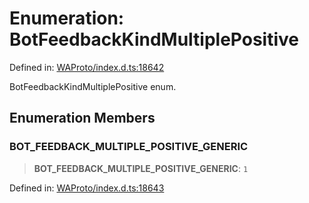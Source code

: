 # Enumeration: BotFeedbackKindMultiplePositive

Defined in: [WAProto/index.d.ts:18642](https://github.com/Fokusdotid/Baileys/blob/c2e37a764497a58082d1525ba2f083f341e3eefa/WAProto/index.d.ts#L18642)

BotFeedbackKindMultiplePositive enum.

## Enumeration Members

### BOT\_FEEDBACK\_MULTIPLE\_POSITIVE\_GENERIC

> **BOT\_FEEDBACK\_MULTIPLE\_POSITIVE\_GENERIC**: `1`

Defined in: [WAProto/index.d.ts:18643](https://github.com/Fokusdotid/Baileys/blob/c2e37a764497a58082d1525ba2f083f341e3eefa/WAProto/index.d.ts#L18643)
